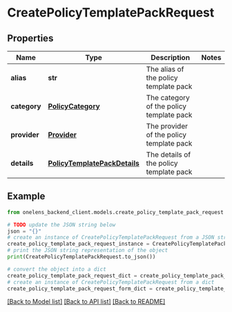 # CreatePolicyTemplatePackRequest


## Properties

Name | Type | Description | Notes
------------ | ------------- | ------------- | -------------
**alias** | **str** | The alias of the policy template pack | 
**category** | [**PolicyCategory**](PolicyCategory.md) | The category of the policy template pack | 
**provider** | [**Provider**](Provider.md) | The provider of the policy template pack | 
**details** | [**PolicyTemplatePackDetails**](PolicyTemplatePackDetails.md) | The details of the policy template pack | 

## Example

```python
from onelens_backend_client.models.create_policy_template_pack_request import CreatePolicyTemplatePackRequest

# TODO update the JSON string below
json = "{}"
# create an instance of CreatePolicyTemplatePackRequest from a JSON string
create_policy_template_pack_request_instance = CreatePolicyTemplatePackRequest.from_json(json)
# print the JSON string representation of the object
print(CreatePolicyTemplatePackRequest.to_json())

# convert the object into a dict
create_policy_template_pack_request_dict = create_policy_template_pack_request_instance.to_dict()
# create an instance of CreatePolicyTemplatePackRequest from a dict
create_policy_template_pack_request_form_dict = create_policy_template_pack_request.from_dict(create_policy_template_pack_request_dict)
```
[[Back to Model list]](../README.md#documentation-for-models) [[Back to API list]](../README.md#documentation-for-api-endpoints) [[Back to README]](../README.md)


